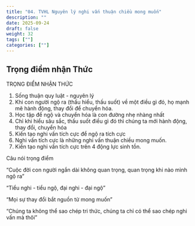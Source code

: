 ```yaml
---
title: "04. TVHL Nguyên lý nghi vấn thuận chiều mong muốn"
description: ""
date: 2025-09-24
draft: false
weight: 32
tags: [""]
categories: [""]
---
```


<!-- # 1. TVHL Nhận thức về nhân quả -->

## Trọng điểm nhận Thức

TRỌNG ĐIỂM NHẬN THỨC

1. Sống thuận quy luật - nguyên lý
2. Khi con người ngộ ra (thấu hiểu, thấu suốt) về một điều gì đó, họ mạnh mẽ hành động, thay đổi để chuyển hóa.
3. Học tập để ngộ và chuyển hóa là con đường nhẹ nhàng nhất
4. Chỉ khi hiểu sâu sắc, thấu suốt điều gì đó thì chúng ta mới hành động, thay đổi, chuyển hóa
5. Kiến tạo nghi vấn tích cực để ngộ ra tích cực
6. Nghi vấn tích cực là những nghi vấn thuận chiều mong muốn.
7. Kiến tạo nghi vấn tích cực trên 4 động lực sinh tồn.

Câu nói trọng điểm

“Cuộc đời con người ngắn dài không quan trọng, quan trọng khi nào mình ngộ ra”

“Tiểu nghi - tiểu ngộ, đại nghi - đại ngộ”

“Mọi sự thay đổi bắt nguồn từ mong muốn”

“Chúng ta không thể sao chép tri thức, chúng ta chỉ có thể sao chép nghi vấn mà thôi”